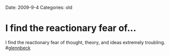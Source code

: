 Date: 2009-9-4
Categories: old

# I find the reactionary fear of...

I find the reactionary fear of thought, theory, and ideas extremely troubling. #<a href="http://search.twitter.com/search?q=%23glennbeck" class="aktt_hashtag">glennbeck</a>
